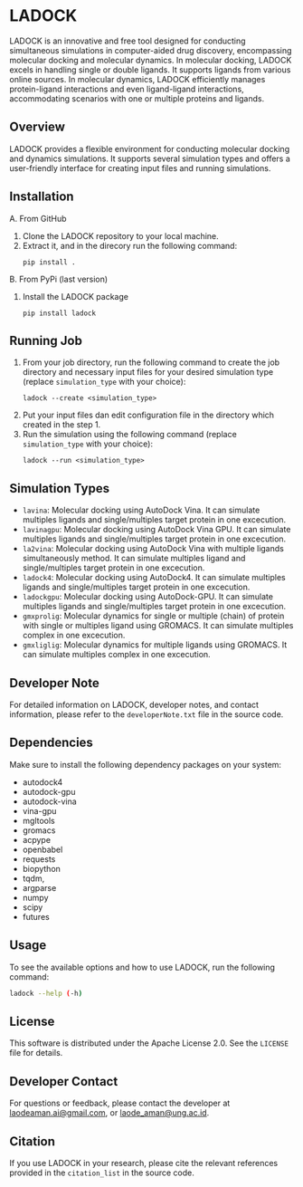 # LADOCK

LADOCK is an innovative and free tool designed for conducting simultaneous simulations in computer-aided drug discovery, encompassing molecular docking and molecular dynamics. In molecular docking, LADOCK excels in handling single or double ligands. It supports ligands from various online sources. In molecular dynamics, LADOCK efficiently manages protein-ligand interactions and even ligand-ligand interactions, accommodating scenarios with one or multiple proteins and ligands.

## Overview

LADOCK provides a flexible environment for conducting molecular docking and dynamics simulations. It supports several simulation types and offers a user-friendly interface for creating input files and running simulations.

## Installation
A. From GitHub

1. Clone the LADOCK repository to your local machine.
2. Extract it, and in the direcory run the following command:
   ```
   pip install .
   ```
B. From PyPi (last version)
   1. Install the LADOCK package
      ```
      pip install ladock
      ```
## Running Job
   1. From your job directory, run the following command to create the job directory and necessary input files for your desired simulation type (replace `simulation_type` with your choice):
      ```
      ladock --create <simulation_type>
      ```
   2. Put your input files dan edit configuration file in the directory which created in the step 1.
   3. Run the simulation using the following command (replace `simulation_type` with your choice):
      ```
      ladock --run <simulation_type>
      ```
## Simulation Types
- `lavina`: Molecular docking using AutoDock Vina. It can simulate multiples ligands and single/multiples target protein in one excecution.
- `lavinagpu`: Molecular docking using AutoDock Vina GPU. It can simulate multiples ligands and single/multiples target protein in one excecution.
- `la2vina`: Molecular docking using AutoDock Vina with multiple ligands simultaneously method. It can simulate multiples ligand and single/multiples target protein in one excecution.
- `ladock4`: Molecular docking using AutoDock4. It can simulate multiples ligands and single/multiples target protein in one excecution.
- `ladockgpu`: Molecular docking using AutoDock-GPU. It can simulate multiples ligands and single/multiples target protein in one excecution.
- `gmxprolig`: Molecular dynamics for single or multiple (chain) of protein with single or multiples ligand using GROMACS. It can simulate multiples complex in one excecution.
- `gmxliglig`: Molecular dynamics for multiple ligands using GROMACS. It can simulate multiples complex in one excecution.

## Developer Note

For detailed information on LADOCK, developer notes, and contact information, please refer to the `developerNote.txt` file in the source code.

## Dependencies

Make sure to install the following dependency packages on your system:
- autodock4
- autodock-gpu
- autodock-vina
- vina-gpu
- mgltools
- gromacs
- acpype
- openbabel
- requests
- biopython
- tqdm,
- argparse
- numpy
- scipy
- futures

## Usage

To see the available options and how to use LADOCK, run the following command:

```bash
ladock --help (-h)
```
## License

This software is distributed under the Apache License 2.0. See the `LICENSE` file for details.

## Developer Contact

For questions or feedback, please contact the developer at laodeaman.ai@gmail.com, or laode_aman@ung.ac.id.

## Citation

If you use LADOCK in your research, please cite the relevant references provided in the `citation_list` in the source code.

